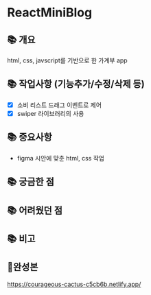# ReactMiniBlog

## 📚 개요
html, css, javscript를 기반으로 한 가계부 app 

## 📚 작업사항 (기능추가/수정/삭제 등)
- [x] 소비 리스트 드래그 이벤트로 제어
- [x] swiper 라이브러리의 사용

## 📚 중요사항
- figma 시안에 맞춘 html, css 작업

## 📚 궁금한 점
 

## 📚 어려웠던 점


## 📚 비고



## 👀완성본
https://courageous-cactus-c5cb6b.netlify.app/
